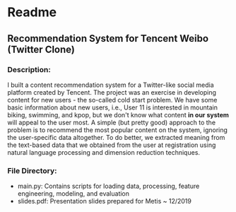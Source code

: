 # Readme
## Recommendation System for Tencent Weibo (Twitter Clone)

### Description: 
I built a content recommendation system for a Twitter-like social media platform created by Tencent. The project was an exercise in developing content for new users - the so-called cold start problem. We have some basic information about new users, i.e., User 11 is interested in mountain biking, swimming, and kpop, but we don't know what content **in our system** will appeal to the user most.
A simple (but pretty good) approach to the problem is to recommend the most popular content on the system, ignoring the user-specific data altogether. To do better, we extracted meaning from the text-based data that we obtained from the user at registration using natural language processing and dimension reduction techniques.

### File Directory:
- main.py: Contains scripts for loading data, processing, feature engineering, modeling, and evaluation
- slides.pdf: Presentation slides prepared for Metis ~ 12/2019
